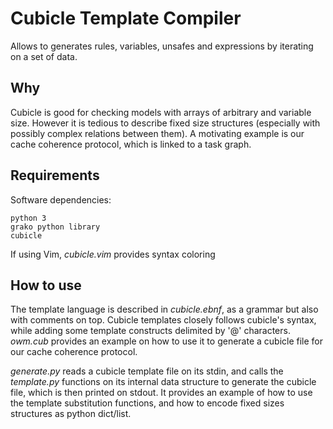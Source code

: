 Cubicle Template Compiler
=========================

Allows to generates rules, variables, unsafes and expressions by iterating on a set of data.

Why
---

Cubicle is good for checking models with arrays of arbitrary and variable size.
However it is tedious to describe fixed size structures (especially with possibly complex relations between them).
A motivating example is our cache coherence protocol, which is linked to a task graph.

Requirements 
------------

Software dependencies:

	python 3
	grako python library
	cubicle

If using Vim, _cubicle.vim_ provides syntax coloring

How to use
----------

The template language is described in _cubicle.ebnf_, as a grammar but also with comments on top.
Cubicle templates closely follows cubicle's syntax, while adding some template constructs delimited by '@' characters.
_owm.cub_ provides an example on how to use it to generate a cubicle file for our cache coherence protocol.

_generate.py_ reads a cubicle template file on its stdin, and calls the _template.py_ functions on its internal data structure to generate the cubicle file, which is then printed on stdout.
It provides an example of how to use the template substitution functions, and how to encode fixed sizes structures as python dict/list.

